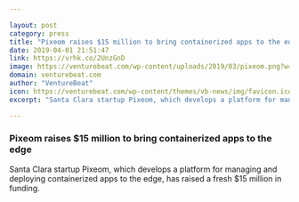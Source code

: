 ```yaml
---

layout: post
category: press
title: "Pixeom raises $15 million to bring containerized apps to the edge"
date: 2019-04-01 21:51:47
link: https://vrhk.co/2UnzGnD
image: https://venturebeat.com/wp-content/uploads/2019/03/pixeom.png?w=1200&strip=all
domain: venturebeat.com
author: "VentureBeat"
icon: https://venturebeat.com/wp-content/themes/vb-news/img/favicon.ico
excerpt: "Santa Clara startup Pixeom, which develops a platform for managing and deploying containerized apps to the edge, has raised a fresh $15 million in funding."

---
```


### Pixeom raises $15 million to bring containerized apps to the edge

Santa Clara startup Pixeom, which develops a platform for managing and deploying containerized apps to the edge, has raised a fresh $15 million in funding.